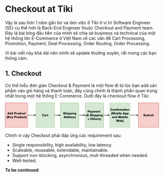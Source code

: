 # Checkout at Tiki

Vậy là sau hơn 1 năm gắn bó và làm việc ở Tiki ở vị trí Software Engineer (SE) cụ thể hơn là Back-End Engineer thuộc Checkout and Payment team. Đây là bài blog đầu tiên của mình sẽ chia sẻ business và technical của một hệ thống lớn E-Commerce ở Việt Nam về các vấn đề Cart Processing, Promotion, Payment, Deal Processing, Order Routing, Order Processing.

Vì bài viết này khá dài nên mình sẽ update thường xuyên, rất mong các bạn thông cảm.

## 1. Checkout

 Có thể hiểu đơn giản Checkout & Payment là một flow đi từ lúc bạn add sản phẩm vào giỏ hàng và thanh toán, đây cũng chính là thành phần quan trọng nhất trong một hệ thống E-Commerce. Dưới đây là checkout flow ở Tiki:

 ![Checkout Flow Detail at Tiki](../img/checkout_flow_at_tiki.png)

 Chính vì vậy Checkout phải đáp ứng các requirement sau:
  * Single responsibility, high availability, low latency.
  * Scaleable, reuseable, extendable, maintainable.
  * Support non-blocking, asynchronous, muli-threaded when needed.
  * Well-tested.

**To be continued**


<!---#### Cart Processing

Cart Processing là một component cực kỳ phức tạp bao gồm: insert/update/delete sản phẩm, tính toán và apply promotion.

##### Cart Info

Các bạn có bao giờ bạn add sản phẩm vào giỏ hàng và rất lâu sau đó 1 ngày hoặc có thể 1 tháng bạn vào lại giỏ hàng mà vẫn nhìn thấy sản phẩm trong giỏ hàng vẫn còn y nguyên? Có hai cách là lưu giỏ hàng xuống một RDBMS hoặc NoSQL và ở Tiki đã và đang dùng hai cách trên.

RDBMS: Tiki đã từng dùng MySQL để lưu cart info (product, shipping address, payment info) nhưng do số lượng write và read quá cao khi customer request get cart info hệ thống sẽ tính toán lại và update lại vào DB điều đó làm cho hệ thống không thể scaleable.

NoSQL: Tiki hiện tại đang dùng MongoDB để lưu info của cart. Vì sao Tiki lại dùng MongoDB để lưu thì mình nói trong một bài viết khác.

##### Promotion

Promotion ở Tiki rất là complex vì không chỉ đơn giản là apply coupon xong nhận được discount mà có thể nhập coupon vừa được discount vừa được free gift, hoặc sản phẩm đó được tặng gift nào.

Khi user request get cart info, hệ thống sẽ lấy ra những rule nào đang active đang chạy (Redis or MySQL) và chạy qua một bộ validator để validate cart của customer có đủ điều kiện để apply những promotion không có coupon hay không.


#### Payment

Có thể nói đây chính là phần quan trọng của Checkout & Payment vì liên quan đến tiền bạc, mà đã dính đến tiền bạc thì có rất nhiều vấn đề xảy ra nếu như hệ thống xử lý không tốt. Vì thế phải đáp ứng đủ các yêu cầu sau:
 * Extendable
 * Consistency

<!-- Bạn muốn mua một hay nhiều sản phẩm cùng lúc? Việc của bạn là cần add sản phẩm đó vào cart để mua hàng, nhưng bạn lại không muốn mua ngay lúc đó mà vài ngày sau bạn quay lại mua các sản phẩm đó mà lúc trước bạn đã add vào cart. Nhưng thật không may các sản phẩm mà bạn đã add trước đó đều đã mất. Để giải quyết vần đề trên thì có các solution sau:

Dùng DBMS: Lúc trước ở Tiki bọn mình dùng MySQL để save những gì trong cart của bạn (product, shipping address, selected payment) nhưng bọn mình gặp phải cấn vấn đề khi số lượng CCU quá cao như những lúc chạy deal, event quá hot dẫn đến việc write (add, update,remove product ở cart) vào master db quá cao (ở Tiki bọn mình dùng master - slave) và do một phần code trước đó đều select lại cart từ con master dẫn đến con master chịu tải không nỗi.

Dùng MongoDB: Đây là solution hiện tại bọn mình vẫn đang dùng đến hiện tại, tại sao bọn mình lại chọn MongoDB mà không phải Redis, Memcached hay một thứ gì đó persist on disk. -->
